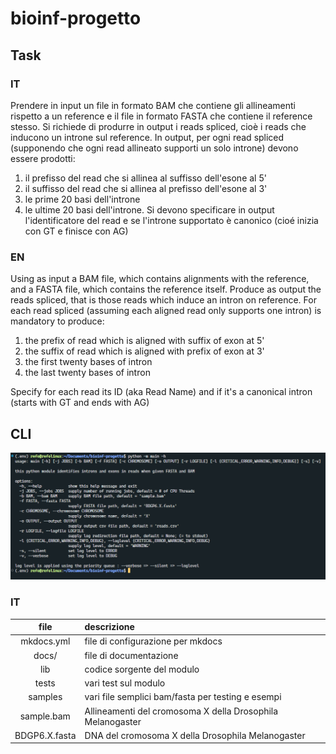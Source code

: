 # bioinf-progetto

## Task

### IT

Prendere in input un file in formato BAM che contiene gli allineamenti rispetto a un reference e il file in formato FASTA che contiene il reference stesso. Si richiede di produrre in output i reads spliced, cioè i reads che inducono un introne sul reference. In output, per ogni read spliced (supponendo che ogni read allineato supporti un solo introne) devono essere prodotti:

1. il prefisso del read che si allinea al suffisso dell'esone al 5'
2. il suffisso del read che si allinea al prefisso dell'esone al 3'
3. le prime 20 basi dell'introne
4. le ultime 20 basi dell'introne. Si devono specificare in output l'identificatore del read e se l'introne supportato è canonico (cioé inizia con GT e finisce con AG)

### EN

Using as input a BAM file, which contains alignments with the reference, and a FASTA file, which contains the reference itself.
Produce as output the reads spliced, that is those reads which induce an intron on reference. For each read spliced (assuming each aligned read only supports one intron) is mandatory to produce:

1. the prefix of read which is aligned with suffix of exon at 5'
2. the suffix of read which is aligned with prefix of exon at 3'
3. the first twenty bases of intron
4. the last twenty bases of intron

Specify for each read its ID (aka Read Name) and if it's a canonical intron (starts with GT and ends with AG)

## CLI

![CLI](images/CLI.png "CLI")

### IT

| file | descrizione |
| :---: | :---------- |
| mkdocs.yml    | file di configurazione per mkdocs |
| docs/         | file di documentazione |
| lib           | codice sorgente del modulo |
| tests         | vari test sul modulo |
| samples       | vari file semplici bam/fasta per testing e esempi |
| sample.bam    | Allineamenti del cromosoma X della Drosophila Melanogaster |
| BDGP6.X.fasta | DNA del cromosoma X della Drosophila Melanogaster |
